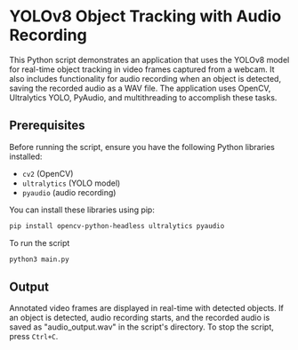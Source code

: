 # YOLOv8 Object Tracking with Audio Recording

This Python script demonstrates an application that uses the YOLOv8 model for real-time object tracking in video frames captured from a webcam. It also includes functionality for audio recording when an object is detected, saving the recorded audio as a WAV file. The application uses OpenCV, Ultralytics YOLO, PyAudio, and multithreading to accomplish these tasks.

## Prerequisites

Before running the script, ensure you have the following Python libraries installed:

- `cv2` (OpenCV)
- `ultralytics` (YOLO model)
- `pyaudio` (audio recording)

You can install these libraries using pip:

```bash
pip install opencv-python-headless ultralytics pyaudio
```

To run the script

```bash
python3 main.py
```

## Output
Annotated video frames are displayed in real-time with detected objects.
If an object is detected, audio recording starts, and the recorded audio is saved as "audio_output.wav" in the script's directory.
To stop the script, press `Ctrl+C`.
